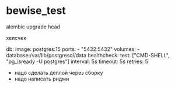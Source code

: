 # bewise_test

alembic upgrade head


хелсчек

  db:
    image: postgres:15
    ports:
      - "5432:5432"
    volumes:
      - database:/var/lib/postgresql/data
    healthcheck:
      test: ["CMD-SHELL", "pg_isready -U postgres"]
      interval: 5s
      timeout: 5s
      retries: 5

- надо сделать деплой через сборку
- надо написать ридми
